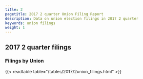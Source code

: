 ```yaml
---
title: 2
pagetitle: 2017 2 quarter Union Filing Report
description: Data on union election filings in 2017 2 quarter 
keywords: union filings
weight: 1
---
```


## 2017 2 quarter filings

### Filings by Union
{{< readtable table="/tables/2017/2union_filings.html" >}}
